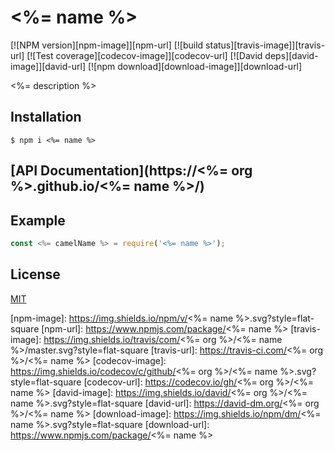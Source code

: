 # <%= name %>

[![NPM version][npm-image]][npm-url]
[![build status][travis-image]][travis-url]
[![Test coverage][codecov-image]][codecov-url]
[![David deps][david-image]][david-url]
[![npm download][download-image]][download-url]

<%= description %>

## Installation

`$ npm i <%= name %>`

## [API Documentation](https://<%= org %>.github.io/<%= name %>/)

## Example

```js
const <%= camelName %> = require('<%= name %>');
```

## License

[MIT](./LICENSE)

[npm-image]: https://img.shields.io/npm/v/<%= name %>.svg?style=flat-square
[npm-url]: https://www.npmjs.com/package/<%= name %>
[travis-image]: https://img.shields.io/travis/com/<%= org %>/<%= name %>/master.svg?style=flat-square
[travis-url]: https://travis-ci.com/<%= org %>/<%= name %>
[codecov-image]: https://img.shields.io/codecov/c/github/<%= org %>/<%= name %>.svg?style=flat-square
[codecov-url]: https://codecov.io/gh/<%= org %>/<%= name %>
[david-image]: https://img.shields.io/david/<%= org %>/<%= name %>.svg?style=flat-square
[david-url]: https://david-dm.org/<%= org %>/<%= name %>
[download-image]: https://img.shields.io/npm/dm/<%= name %>.svg?style=flat-square
[download-url]: https://www.npmjs.com/package/<%= name %>
